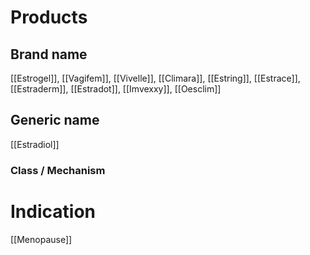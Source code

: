 # Products

## Brand name
[[Estrogel]], [[Vagifem]], [[Vivelle]], [[Climara]], [[Estring]], [[Estrace]], [[Estraderm]], [[Estradot]], [[Imvexxy]], [[Oesclim]]

## Generic name
[[Estradiol]]

### Class / Mechanism


# Indication
[[Menopause]]

